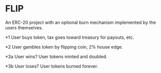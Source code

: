 # FLIP

An ERC-20 project with an optional burn mechanism implemented by the users themselves.

*1 User buys token, tax goes toward treasury for payouts, etc.

*2 User gambles token by flipping coin, 2% house edge.

*3a User wins? User tokens minted and doubled.

*3b User loses? User tokens burned forever.
